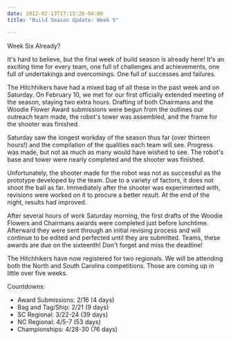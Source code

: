 ```yaml
---
date: 2012-02-13T17:15:26-04:00
title: "Build Season Update: Week 5"

---
```


Week Six Already?

It's hard to believe, but the final week of build season is already here! It's
an exciting time for every team, one full of challenges and achievements, one
full of undertakings and overcomings. One full of successes and failures.

The Hitchhikers have had a mixed bag of all these in the past week and on
Saturday. On February 10, we met for our first officially extended meeting of
the season, staying two extra hours. Drafting of both Chairmans and the Woodie
Flower Award submissions were begun from the outlines our outreach team made,
the robot's tower was assembled, and the frame for the shooter was finished.

Saturday saw the longest workday of the season thus far (over thirteen hours!)
and the compilation of the qualities each team will see. Progress was made, but
not as much as many would have wished to see. The robot's base and tower were
nearly completed and the shooter was finished.

Unfortunately, the shooter made for the robot was not as successful as the
prototype developed by the team. Due to a variety of factors, it does not shoot
the ball as far. Immediately after the shooter was experimented with, revisions
were worked on it to procure a better result. At the end of the night, results
had improved.

After several hours of work Saturday morning, the first drafts of the Woodie
Flowers and Chairmans awards were completed just before lunchtime. Afterward
they were sent through an initial revising process and will continue to be
edited and perfected until they are submitted. Teams, these awards are due on
the sixteenth! Don't forget and miss the deadline!

The Hitchhikers have now registered for two regionals. We will be attending both
the North and South Carolina competitions. Those are coming up in little over
five weeks.

Countdowns:

+ Award Submissions: 2/16 (4 days)
+ Bag and Tag/Ship: 2/21 (9 days)
+ SC Regional: 3/22-24 (39 days)
+ NC Regional: 4/5-7 (53 days)
+ Championships: 4/28-30 (76 days)
